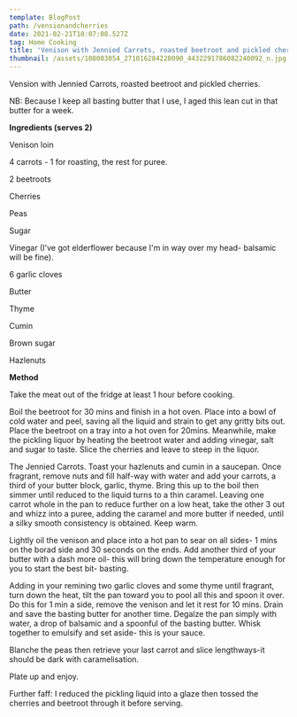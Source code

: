 ```yaml
---
template: BlogPost
path: /vensionandcherries
date: 2021-02-21T10:07:08.527Z
tag: Home Cooking
title: 'Venison with Jennied Carrots, roasted beetroot and pickled cherries.'
thumbnail: /assets/108083054_271016284228090_4432291786082240092_n.jpg
---
```

Vension with Jennied Carrots, roasted beetroot and pickled cherries.

NB: Because I keep all basting butter that I use, I aged this lean cut in that butter for a week. 

**Ingredients (serves 2)**

Venison loin

4 carrots - 1 for roasting, the rest for puree.

2 beetroots

Cherries

Peas

Sugar

Vinegar (I've got elderflower because I'm in way over my head- balsamic will be fine).

6 garlic cloves

Butter

Thyme

Cumin

Brown sugar

Hazlenuts

**Method**

Take the meat out of the fridge at least 1 hour before cooking.

Boil the beetroot for 30 mins and finish in a hot oven. Place into a bowl of cold water and peel, saving all the liquid and strain to get any gritty bits out. Place the beetroot on a tray into a hot oven for 20mins. Meanwhile, make the pickling liquor by heating the beetroot water and adding vinegar, salt and sugar to taste. Slice the cherries and leave to steep in the liquor.

The Jennied Carrots. Toast your hazlenuts and cumin in a saucepan. Once fragrant, remove nuts and fill half-way with water and add your carrots, a third of your butter block, garlic, thyme. Bring this up to the boil then simmer until reduced to the liquid turns to a thin caramel. Leaving one carrot whole in the pan to reduce further on a low heat, take the other 3 out and whizz into a puree, adding the caramel and more butter if needed, until a silky smooth consistency is obtained. Keep warm. 

Lightly oil the venison and place into a hot pan to sear on all sides- 1 mins on the borad side and 30 seconds on the ends. Add another third of your butter with a dash more oil- this will bring down the temperature enough for you to start the best bit- basting.

Adding in your remining two garlic cloves and some thyme until fragrant, turn down the heat, tilt the pan toward you to pool all this and spoon it over. Do this for 1 min a side, remove the venison and let it rest for 10 mins. Drain and save the basting butter for another time. Degalze the pan simply with water, a drop of balsamic and a spoonful of the basting butter. Whisk together to emulsify and set aside- this is your sauce.

Blanche the peas then retrieve your last carrot and slice lengthways-it should be dark with caramelisation.

Plate up and enjoy.

Further faff: I reduced the pickling liquid into a glaze then tossed the cherries and beetroot through it before serving.
